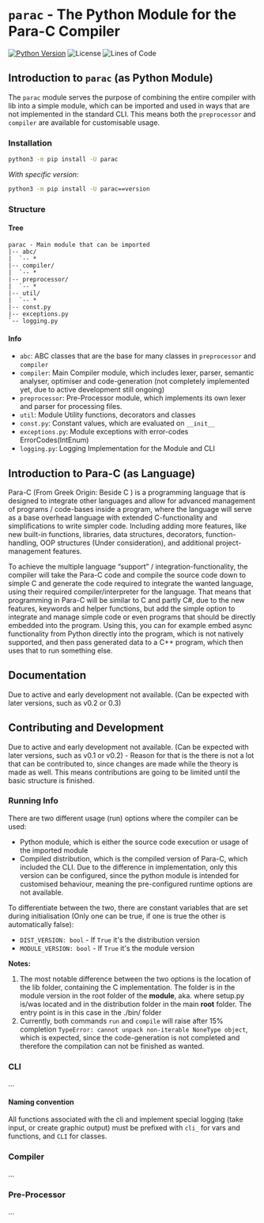 # `parac` - The Python Module for the Para-C Compiler

[![Python Version](https://img.shields.io/badge/python->=3.8-blue?logo=python)](https://python.org)
![License](https://img.shields.io/github/license/Luna-Klatzer/Para-C?color=cyan)
![Lines of Code](https://img.shields.io/tokei/lines/github/Para-C/Para-C)


##  Introduction to `parac` (as Python Module)

The `parac` module serves the purpose of combining the entire compiler with
lib into a simple module, which can be imported and used in ways that are not
implemented in the standard CLI. This means both the `preprocessor` and 
`compiler` are available for customisable usage. 

### Installation

```bash
python3 -m pip install -U parac
```

*With specific version*:
```bash
python3 -m pip install -U parac==version
```

### Structure

#### Tree

```
parac - Main module that can be imported
|-- abc/
|  `-- *
|-- compiler/
|  `-- *
|-- preprocessor/
|  `-- *
|-- util/
|  `-- *
|-- const.py
|-- exceptions.py
`-- logging.py
```

#### Info
- `abc`: ABC classes that are the base for many classes in `preprocessor` and `compiler`
- `compiler`: Main Compiler module, which includes lexer, parser, semantic
   analyser, optimiser and code-generation (not completely implemented yet, 
   due to active development still ongoing)
- `preprocessor`: Pre-Processor module, which implements its own lexer and parser
   for processing files.
- `util`: Module Utility functions, decorators and classes
- `const.py`: Constant values, which are evaluated on `__init__`
- `exceptions.py`: Module exceptions with error-codes ErrorCodes(IntEnum)
- `logging.py`: Logging Implementation for the Module and CLI


## Introduction to Para-C (as Language)

Para-C (From Greek Origin: Beside C ) is a programming language that is 
designed to integrate other languages and allow for advanced management 
of programs / code-bases inside a program, where the language will serve
as a base overhead language with extended C-functionality and simplifications 
to write simpler code. Including adding more features, like new built-in 
functions, libraries, data structures, decorators, function-handling, OOP 
structures (Under consideration), and additional project-management features.

To achieve the multiple language “support” / integration-functionality, the 
compiler will take the Para-C code and compile the source code down to simple 
C and generate the code required to integrate the wanted language, using their
required compiler/interpreter for the language. That means that programming in 
Para-C will be similar to C and partly C#, due to the new features, keywords
and helper functions, but add the simple option to integrate and manage simple
code or even programs that should be directly embedded into the program. Using
this, you can for example embed async functionality from Python directly into
the program, which is not natively supported, and then pass generated data to 
a C++ program, which then uses that to run something else.

## Documentation
Due to active and early development not available. (Can be expected with later
versions, such as v0.2 or 0.3)

## Contributing and Development
Due to active and early development not available. (Can be expected with later
versions, such as v0.1 or v0.2) - Reason for that is the there is not a lot
that can be contributed to, since changes are made while the theory is made
as well. This means contributions are going to be limited until the basic
structure is finished.

### Running Info
There are two different usage (run) options where the compiler can be used:
- Python module, which is either the source code execution or usage of the
  imported module
- Compiled distribution, which is the compiled version of Para-C, which included the
  CLI. Due to the difference in implementation, only this version can be 
  configured, since the python module is intended for customised behaviour, 
  meaning the pre-configured runtime options are not available. 
  
To differentiate between the two, there are constant variables that are set
during initialisation (Only one can be true, if one is true the other is 
automatically false):
 - `DIST_VERSION: bool` - If `True` it's the distribution version
 - `MODULE_VERSION: bool` - If `True` it's the module version

**Notes:**
1. The most notable difference between the two options is the location of
   the lib folder, containing the C implementation. The folder is in the module
   version in the root folder of the **module**, aka. where setup.py is/was located
   and in the distribution folder in the main **root** folder. The entry point is
   in this case in the ./bin/ folder
2. Currently, both commands `run` and `compile` will raise after 15% completion 
   `TypeError: cannot unpack non-iterable NoneType object`, which is expected,
   since the code-generation is not completed and therefore the compilation
   can not be finished as wanted.


### CLI
...

#### Naming convention
All functions associated with the cli and implement special logging (take input,
or create graphic output) must be prefixed with `cli_` for vars and functions, 
and `CLI` for classes.

### Compiler
...

### Pre-Processor
...
